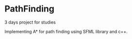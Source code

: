 # PathFinding
3 days project for studies

Implementing A* for path finding using SFML library and c++.
